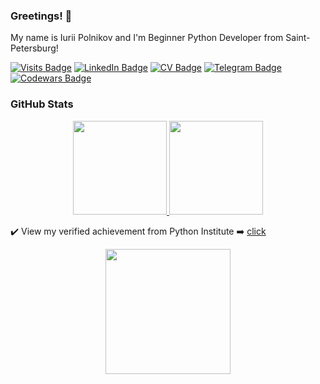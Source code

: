 ### Greetings! 👋

My name is Iurii Polnikov and I'm Beginner Python Developer from Saint-Petersburg!

[![Visits Badge](https://badges.pufler.dev/visits/polnikov/polnikov)](https://github.com/polnikov/polnikov.git)
[![LinkedIn Badge](https://img.shields.io/badge/LinkedIn-Profile-informational?style=flat&logo=linkedin&logoColor=white&color=1CA2F1)](https://www.linkedin.com/in/polnikov)
[![CV Badge](https://img.shields.io/badge/CV-Profile-informational?style=flat&logo=github&logoColor=white&color=1CA2F1)](https://polnikov.github.io/)
[![Telegram Badge](https://img.shields.io/badge/Telegram-@akudja-informational?style=flat&logo=logoColor=white&color=1CA2F1)](https://t.me/akudja)
[![Codewars Badge](https://img.shields.io/badge/Codewars-Profile-informational?style=flat&logo=logoColor=white&color=red)](https://www.codewars.com/users/IuriiPolnikov)



### GitHub Stats
<p align='center'>
   <a href="https://github-readme-stats.vercel.app/api?username=polnikov&show_icons=true&count_private=true&">
     <img height=150 src="https://github-readme-stats.vercel.app/api?username=polnikov&show_icons=true&count_private=true"/>
  </a>
   <a href="https://github.com/polnikov/github-readme-stats"><img height=150 src="https://github-readme-stats.vercel.app/api/top-langs/?username=polnikov&layout=compact"/>
  </a>
</p>

:heavy_check_mark: View my verified achievement from Python Institute :arrow_right: [click](https://www.credly.com/badges/d2216872-e1d4-4af0-bd94-54abda90bd48/linked_in)

<p align="center">
  <img src="https://github.com/polnikov/polnikov.github.io/blob/main/doc/certificates/%5BPCAP-31-03%5D%20PCAP%20%E2%80%93%20Certified%20Associate%20in%20Python%20Programming.png" width="200" height="200" />
</p>
